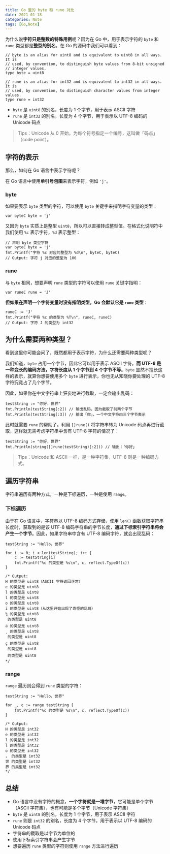 ```yaml
---
title: Go 里的 byte 和 rune 对比
date: 2021-01-18
categories: Note
tags: [Go,Note]
---
```


为什么说**字符只是整数的特殊用例**呢？因为在 Go 中，用于表示字符的 `byte` 和 `rune` 类型都是**整型的别名**。在 Go 的源码中我们可以看到：

```
// byte is an alias for uint8 and is equivalent to uint8 in all ways. It is
// used, by convention, to distinguish byte values from 8-bit unsigned
// integer values.
type byte = uint8

// rune is an alias for int32 and is equivalent to int32 in all ways. It is
// used, by convention, to distinguish character values from integer values.
type rune = int32
```

- `byte` 是 `uint8` 的别名，长度为 1 个字节，用于表示 ASCII 字符
- `rune` 是 `int32` 的别名，长度为 4 个字节，用于表示以 UTF-8 编码的 Unicode 码点

> Tips：Unicode 从 0 开始，为每个符号指定一个编号，这叫做「码点」（code point）。

## 字符的表示

那么，如何在 Go 语言中表示字符呢？

在 Go 语言中使用**单引号包围**来表示字符，例如 `'j'`。

### byte

如果要表示 `byte` 类型的字符，可以使用 `byte` 关键字来指明字符变量的类型：

```
var byteC byte = 'j'
```

又因为 `byte` 实质上是整型 `uint8`，所以可以直接转成整型值。在格式化说明符中我们使用 `%c` 表示字符，`%d` 表示整型：

```
// 声明 byte 类型字符
var byteC byte = 'j'
fmt.Printf("字符 %c 对应的整型为 %d\n", byteC, byteC)
// Output: 字符 j 对应的整型为 106
```

### rune

与 `byte` 相同，想要声明 `rune` 类型的字符可以使用 `rune` 关键字指明：

```
var runeC rune = 'J'
```

**但如果在声明一个字符变量时没有指明类型，Go 会默认它是 `rune` 类型**：

```
runeC := 'J'
fmt.Printf("字符 %c 的类型为 %T\n", runeC, runeC)
// Output: 字符 J 的类型为 int32
```

## 为什么需要两种类型？

看到这里你可能会问了，既然都用于表示字符，为什么还需要两种类型呢？

我们知道，`byte` 占用一个字节，因此它可以用于表示 ASCII 字符。**而 UTF-8 是一种变长的编码方法，字符长度从 1 个字节到 4 个字节不等**。`byte` 显然不擅长这样的表示，就算你想要使用多个 `byte` 进行表示，你也无从知晓你要处理的 UTF-8 字符究竟占了几个字节。

因此，如果你在中文字符串上狂妄地进行截取，一定会输出乱码：

```
testString := "你好，世界"
fmt.Println(testString[:2]) // 输出乱码，因为截取了前两个字节
fmt.Println(testString[:3]) // 输出「你」，一个中文字符由三个字节表示
```

此时就需要 `rune` 的帮助了。利用 `[]rune()` 将字符串转为 Unicode 码点再进行截取，这样就无需考虑字符串中含有 UTF-8 字符的情况了：

```
testString := "你好，世界"
fmt.Println(string([]rune(testString)[:2])) // 输出：「你好」
```

> Tips：Unicode 和 ASCII 一样，是一种字符集，UTF-8 则是一种编码方式。

## 遍历字符串

字符串遍历有两种方式，一种是下标遍历，一种是使用 `range`。

### 下标遍历

由于在 Go 语言中，字符串以 UTF-8 编码方式存储，使用 `len()` 函数获取字符串长度时，获取到的是该 UTF-8 编码字符串的字节长度，**通过下标索引字符串将会产生一个字节**。因此，如果字符串中含有 UTF-8 编码字符，就会出现乱码：

```
testString := "Hello，世界"

for i := 0; i < len(testString); i++ {
	c := testString[i]
	fmt.Printf("%c 的类型是 %s\n", c, reflect.TypeOf(c))
}

/* Output:
H 的类型是 uint8（ASCII 字符返回正常）
e 的类型是 uint8
l 的类型是 uint8
l 的类型是 uint8
o 的类型是 uint8
ï 的类型是 uint8（从这里开始出现了奇怪的乱码）
¼ 的类型是 uint8
 的类型是 uint8
ä 的类型是 uint8
¸ 的类型是 uint8
 的类型是 uint8
ç 的类型是 uint8
 的类型是 uint8
 的类型是 uint8
*/
```

### range

`range` 遍历则会得到 `rune` 类型的字符：

```
testString := "Hello，世界"

for _, c := range testString {
	fmt.Printf("%c 的类型是 %s\n", c, reflect.TypeOf(c))
}

/* Output:
H 的类型是 int32
e 的类型是 int32
l 的类型是 int32
l 的类型是 int32
o 的类型是 int32
， 的类型是 int32
世 的类型是 int32
界 的类型是 int32
*/
```

## 总结

- Go 语言中没有字符的概念，**一个字符就是一堆字节**，它可能是单个字节（ASCII 字符集），也有可能是多个字节（Unicode 字符集）
- `byte` 是 `uint8` 的别名，长度为 1 个字节，用于表示 ASCII 字符
- `rune` 则是 `int32` 的别名，长度为 4 个字节，用于表示以 UTF-8 编码的 Unicode 码点
- 字符串的截取是以字节为单位的
- 使用下标索引字符串会产生字节
- 想要遍历 `rune` 类型的字符则使用 `range` 方法进行遍历